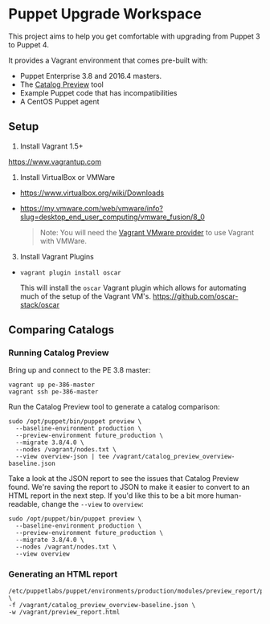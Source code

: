 # Puppet Upgrade Workspace

This project aims to help you get comfortable with upgrading from Puppet 3 to Puppet 4.

It provides a Vagrant environment that comes pre-built with:

* Puppet Enterprise 3.8 and 2016.4 masters.
* The [Catalog Preview](https://github.com/puppetlabs/puppetlabs-catalog_preview) tool
* Example Puppet code that has incompatibilities
* A CentOS Puppet agent

## Setup

1. Install Vagrant 1.5+

  <https://www.vagrantup.com>

1. Install VirtualBox or VMWare

  * <https://www.virtualbox.org/wiki/Downloads>
  * <https://my.vmware.com/web/vmware/info?slug=desktop_end_user_computing/vmware_fusion/8_0>

    > Note: You will need the [Vagrant VMware provider](https://www.vagrantup.com/docs/vmware/installation.html) to use Vagrant with VMWare.

3. Install Vagrant Plugins

  * `vagrant plugin install oscar`

    This will install the `oscar` Vagrant plugin which allows for automating much of the setup of the Vagrant VM's.
    <https://github.com/oscar-stack/oscar>

## Comparing Catalogs

### Running Catalog Preview

Bring up and connect to the PE 3.8 master:

```shell
vagrant up pe-386-master
vagrant ssh pe-386-master
```

Run the Catalog Preview tool to generate a catalog comparison:

```shell
sudo /opt/puppet/bin/puppet preview \
  --baseline-environment production \
  --preview-environment future_production \
  --migrate 3.8/4.0 \
  --nodes /vagrant/nodes.txt \
  --view overview-json | tee /vagrant/catalog_preview_overview-baseline.json
```

Take a look at the JSON report to see the issues that Catalog Preview found. We're saving the report to JSON to make it easier to convert to an HTML report in the next step. If you'd like this to be a bit more human-readable, change the `--view` to `overview`:

```shell
sudo /opt/puppet/bin/puppet preview \
  --baseline-environment production \
  --preview-environment future_production \
  --migrate 3.8/4.0 \
  --nodes /vagrant/nodes.txt \
  --view overview
```

### Generating an HTML report

```shell
/etc/puppetlabs/puppet/environments/production/modules/preview_report/preview_report.rb \
-f /vagrant/catalog_preview_overview-baseline.json \
-w /vagrant/preview_report.html
```

